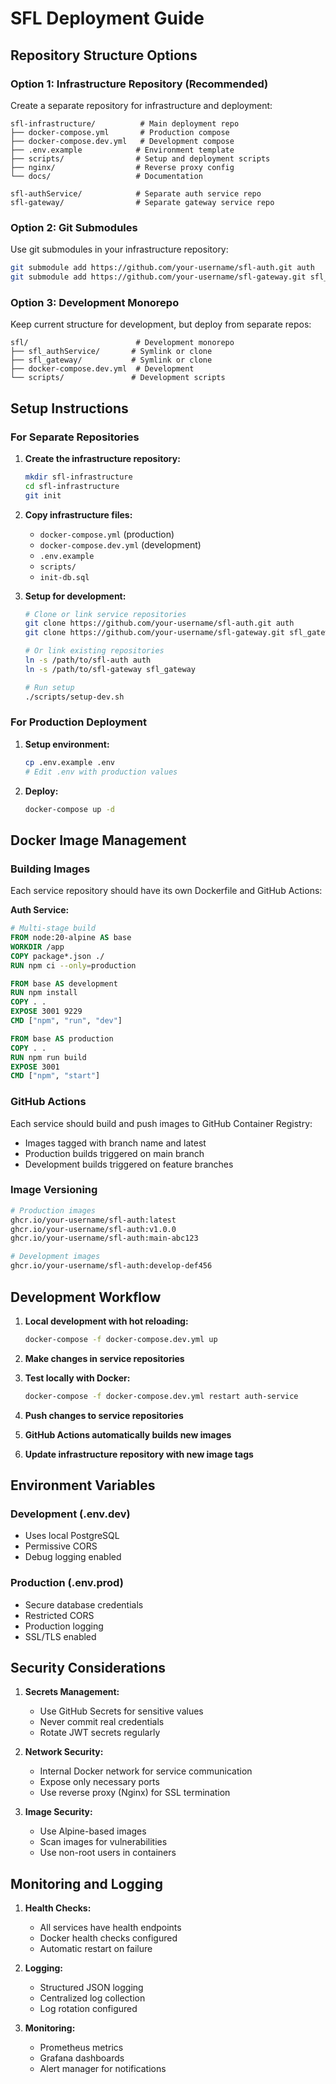 # SFL Deployment Guide

## Repository Structure Options

### Option 1: Infrastructure Repository (Recommended)

Create a separate repository for infrastructure and deployment:

```
sfl-infrastructure/          # Main deployment repo
├── docker-compose.yml       # Production compose
├── docker-compose.dev.yml   # Development compose
├── .env.example            # Environment template
├── scripts/                # Setup and deployment scripts
├── nginx/                  # Reverse proxy config
└── docs/                   # Documentation

sfl-authService/            # Separate auth service repo
sfl-gateway/                # Separate gateway service repo
```

### Option 2: Git Submodules

Use git submodules in your infrastructure repository:

```bash
git submodule add https://github.com/your-username/sfl-auth.git auth
git submodule add https://github.com/your-username/sfl-gateway.git sfl_gateway
```

### Option 3: Development Monorepo

Keep current structure for development, but deploy from separate repos:

```
sfl/                        # Development monorepo
├── sfl_authService/       # Symlink or clone
├── sfl_gateway/           # Symlink or clone
├── docker-compose.dev.yml  # Development
└── scripts/               # Development scripts
```

## Setup Instructions

### For Separate Repositories

1. **Create the infrastructure repository:**

   ```bash
   mkdir sfl-infrastructure
   cd sfl-infrastructure
   git init
   ```

2. **Copy infrastructure files:**

   - `docker-compose.yml` (production)
   - `docker-compose.dev.yml` (development)
   - `.env.example`
   - `scripts/`
   - `init-db.sql`

3. **Setup for development:**

   ```bash
   # Clone or link service repositories
   git clone https://github.com/your-username/sfl-auth.git auth
   git clone https://github.com/your-username/sfl-gateway.git sfl_gateway

   # Or link existing repositories
   ln -s /path/to/sfl-auth auth
   ln -s /path/to/sfl-gateway sfl_gateway

   # Run setup
   ./scripts/setup-dev.sh
   ```

### For Production Deployment

1. **Setup environment:**

   ```bash
   cp .env.example .env
   # Edit .env with production values
   ```

2. **Deploy:**
   ```bash
   docker-compose up -d
   ```

## Docker Image Management

### Building Images

Each service repository should have its own Dockerfile and GitHub Actions:

**Auth Service:**

```dockerfile
# Multi-stage build
FROM node:20-alpine AS base
WORKDIR /app
COPY package*.json ./
RUN npm ci --only=production

FROM base AS development
RUN npm install
COPY . .
EXPOSE 3001 9229
CMD ["npm", "run", "dev"]

FROM base AS production
COPY . .
RUN npm run build
EXPOSE 3001
CMD ["npm", "start"]
```

### GitHub Actions

Each service should build and push images to GitHub Container Registry:

- Images tagged with branch name and latest
- Production builds triggered on main branch
- Development builds triggered on feature branches

### Image Versioning

```bash
# Production images
ghcr.io/your-username/sfl-auth:latest
ghcr.io/your-username/sfl-auth:v1.0.0
ghcr.io/your-username/sfl-auth:main-abc123

# Development images
ghcr.io/your-username/sfl-auth:develop-def456
```

## Development Workflow

1. **Local development with hot reloading:**

   ```bash
   docker-compose -f docker-compose.dev.yml up
   ```

2. **Make changes in service repositories**

3. **Test locally with Docker:**

   ```bash
   docker-compose -f docker-compose.dev.yml restart auth-service
   ```

4. **Push changes to service repositories**

5. **GitHub Actions automatically builds new images**

6. **Update infrastructure repository with new image tags**

## Environment Variables

### Development (.env.dev)

- Uses local PostgreSQL
- Permissive CORS
- Debug logging enabled

### Production (.env.prod)

- Secure database credentials
- Restricted CORS
- Production logging
- SSL/TLS enabled

## Security Considerations

1. **Secrets Management:**

   - Use GitHub Secrets for sensitive values
   - Never commit real credentials
   - Rotate JWT secrets regularly

2. **Network Security:**

   - Internal Docker network for service communication
   - Expose only necessary ports
   - Use reverse proxy (Nginx) for SSL termination

3. **Image Security:**
   - Use Alpine-based images
   - Scan images for vulnerabilities
   - Use non-root users in containers

## Monitoring and Logging

1. **Health Checks:**

   - All services have health endpoints
   - Docker health checks configured
   - Automatic restart on failure

2. **Logging:**

   - Structured JSON logging
   - Centralized log collection
   - Log rotation configured

3. **Monitoring:**
   - Prometheus metrics
   - Grafana dashboards
   - Alert manager for notifications
